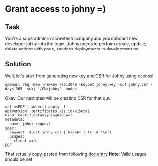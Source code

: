 # Grant access to johny =)

## Task

You're a superadmin in screwtech company and you onboard new developer johny into the team. 
Johny needs to perform create, update, delete actions with pods, services deployments in development ns.

## Solution

Well, let's start from generating new key and CSR for Johny using openssl

```
openssl req -new -newkey rsa:2048 -keyout johny.key -out johny.csr -days 365 -subj '/CN=johny' -nodes
```

Okay. Our next step will be creating CSR for that guy

```
cat <<EOF | kubectl apply -f
apiVersion: certificates.k8s.io/v1beta1
kind: CertificateSigningRequest
metadata:
  name: johny-request
spec:
  request: $(cat johny.csr | base64 | tr -d '\n')
  usages:
  - client auth
EOF
```
That actually copy-pasted from following [doc entry](https://kubernetes.io/docs/tasks/tls/managing-tls-in-a-cluster/#create-a-certificate-signing-request)
**Note**: Valid usages should be set

